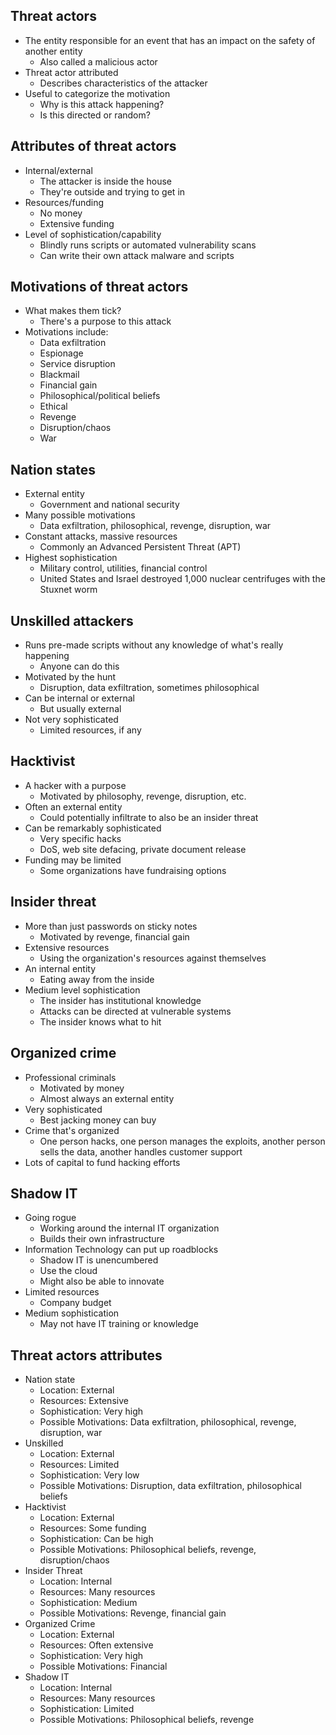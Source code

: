 ## Threat actors
- The entity responsible for an event that has an impact on the safety of another entity
	- Also called a malicious actor
- Threat actor attributed
	- Describes characteristics of the attacker
- Useful to categorize the motivation
	- Why is this attack happening?
	- Is this directed or random?
## Attributes of threat actors
- Internal/external
	- The attacker is inside the house
	- They're outside and trying to get in
- Resources/funding
	- No money
	- Extensive funding
- Level of sophistication/capability
	- Blindly runs scripts or automated vulnerability scans
	- Can write their own attack malware and scripts
## Motivations of threat actors
- What makes them tick?
	- There's a purpose to this attack
- Motivations include:
	- Data exfiltration
	- Espionage
	- Service disruption
	- Blackmail
	- Financial gain
	- Philosophical/political beliefs
	- Ethical
	- Revenge
	- Disruption/chaos
	- War
## Nation states
- External entity
	- Government and national security
- Many possible motivations
	- Data exfiltration, philosophical, revenge, disruption, war
- Constant attacks, massive resources
	- Commonly an Advanced Persistent Threat (APT)
- Highest sophistication
	- Military control, utilities, financial control
	- United States and Israel destroyed 1,000 nuclear centrifuges with the Stuxnet worm
## Unskilled attackers
- Runs pre-made scripts without any knowledge of what's really happening
	- Anyone can do this
- Motivated by the hunt
	- Disruption, data exfiltration, sometimes philosophical
- Can be internal or external
	- But usually external
- Not very sophisticated
	- Limited resources, if any
## Hacktivist
- A hacker with a purpose
	- Motivated by philosophy, revenge, disruption, etc.
- Often an external entity
	- Could potentially infiltrate to also be an insider threat
- Can be remarkably sophisticated
	- Very specific hacks
	- DoS, web site defacing, private document release
- Funding may be limited
	- Some organizations have fundraising options
## Insider threat
- More than just passwords on sticky notes
	- Motivated by revenge, financial gain
- Extensive resources
	- Using the organization's resources against themselves
- An internal entity
	- Eating away from the inside
- Medium level sophistication
	- The insider has institutional knowledge
	- Attacks can be directed at vulnerable systems
	- The insider knows what to hit
## Organized crime
- Professional criminals
	- Motivated by money
	- Almost always an external entity
- Very sophisticated
	- Best jacking money can buy
- Crime that's organized
	- One person hacks, one person manages the exploits, another person sells the data, another handles customer support
- Lots of capital to fund hacking efforts
## Shadow IT
- Going rogue
	- Working around the internal IT organization
	- Builds their own infrastructure
- Information Technology can put up roadblocks
	- Shadow IT is unencumbered
	- Use the cloud
	- Might also be able to innovate
- Limited resources
	- Company budget
- Medium sophistication
	- May not have IT training or knowledge
## Threat actors attributes
 - Nation state
	 - Location: External
	 - Resources: Extensive
	 - Sophistication: Very high
	 - Possible Motivations: Data exfiltration, philosophical, revenge, disruption, war
- Unskilled
	- Location: External
	- Resources: Limited
	- Sophistication: Very low
	- Possible Motivations: Disruption, data exfiltration, philosophical beliefs
- Hacktivist
	- Location: External
	- Resources: Some funding
	- Sophistication: Can be high
	- Possible Motivations: Philosophical beliefs, revenge, disruption/chaos
- Insider Threat
	- Location: Internal
	- Resources: Many resources
	- Sophistication: Medium
	- Possible Motivations: Revenge, financial gain
- Organized Crime
	- Location: External
	- Resources: Often extensive
	- Sophistication: Very high
	- Possible Motivations: Financial
- Shadow IT
	- Location: Internal
	- Resources: Many resources
	- Sophistication: Limited
	- Possible Motivations: Philosophical beliefs, revenge